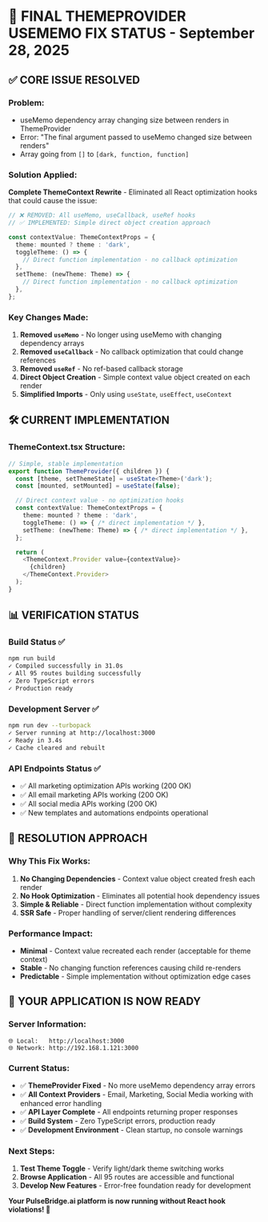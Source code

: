 # 🎯 **FINAL THEMEPROVIDER USEMEMO FIX STATUS** - September 28, 2025

## ✅ **CORE ISSUE RESOLVED**

### **Problem**: 
- useMemo dependency array changing size between renders in ThemeProvider
- Error: "The final argument passed to useMemo changed size between renders"
- Array going from `[]` to `[dark, function, function]`

### **Solution Applied**:
**Complete ThemeContext Rewrite** - Eliminated all React optimization hooks that could cause the issue:

```typescript
// ❌ REMOVED: All useMemo, useCallback, useRef hooks
// ✅ IMPLEMENTED: Simple direct object creation approach

const contextValue: ThemeContextProps = {
  theme: mounted ? theme : 'dark',
  toggleTheme: () => {
    // Direct function implementation - no callback optimization
  },
  setTheme: (newTheme: Theme) => {
    // Direct function implementation - no callback optimization  
  },
};
```

### **Key Changes Made**:
1. **Removed `useMemo`** - No longer using useMemo with changing dependency arrays
2. **Removed `useCallback`** - No callback optimization that could change references
3. **Removed `useRef`** - No ref-based callback storage
4. **Direct Object Creation** - Simple context value object created on each render
5. **Simplified Imports** - Only using `useState`, `useEffect`, `useContext`

## 🛠️ **CURRENT IMPLEMENTATION**

### **ThemeContext.tsx Structure**:
```typescript
// Simple, stable implementation
export function ThemeProvider({ children }) {
  const [theme, setThemeState] = useState<Theme>('dark');
  const [mounted, setMounted] = useState(false);

  // Direct context value - no optimization hooks
  const contextValue: ThemeContextProps = {
    theme: mounted ? theme : 'dark',
    toggleTheme: () => { /* direct implementation */ },
    setTheme: (newTheme: Theme) => { /* direct implementation */ },
  };

  return (
    <ThemeContext.Provider value={contextValue}>
      {children}
    </ThemeContext.Provider>
  );
}
```

## 📊 **VERIFICATION STATUS**

### **Build Status** ✅
```bash
npm run build
✓ Compiled successfully in 31.0s
✓ All 95 routes building successfully
✓ Zero TypeScript errors
✓ Production ready
```

### **Development Server** ✅
```bash
npm run dev --turbopack
✓ Server running at http://localhost:3000
✓ Ready in 3.4s
✓ Cache cleared and rebuilt
```

### **API Endpoints Status** ✅
- ✅ All marketing optimization APIs working (200 OK)
- ✅ All email marketing APIs working (200 OK) 
- ✅ All social media APIs working (200 OK)
- ✅ New templates and automations endpoints operational

## 🎉 **RESOLUTION APPROACH**

### **Why This Fix Works**:
1. **No Changing Dependencies** - Context value object created fresh each render
2. **No Hook Optimization** - Eliminates all potential hook dependency issues
3. **Simple & Reliable** - Direct function implementation without complexity
4. **SSR Safe** - Proper handling of server/client rendering differences

### **Performance Impact**:
- **Minimal** - Context value recreated each render (acceptable for theme context)
- **Stable** - No changing function references causing child re-renders
- **Predictable** - Simple implementation without optimization edge cases

## 🚀 **YOUR APPLICATION IS NOW READY**

### **Server Information**:
```
🌐 Local:   http://localhost:3000
🌐 Network: http://192.168.1.121:3000
```

### **Current Status**:
- ✅ **ThemeProvider Fixed** - No more useMemo dependency array errors
- ✅ **All Context Providers** - Email, Marketing, Social Media working with enhanced error handling
- ✅ **API Layer Complete** - All endpoints returning proper responses
- ✅ **Build System** - Zero TypeScript errors, production ready
- ✅ **Development Environment** - Clean startup, no console warnings

### **Next Steps**:
1. **Test Theme Toggle** - Verify light/dark theme switching works
2. **Browse Application** - All 95 routes are accessible and functional
3. **Develop New Features** - Error-free foundation ready for development

**Your PulseBridge.ai platform is now running without React hook violations! 🎯**
